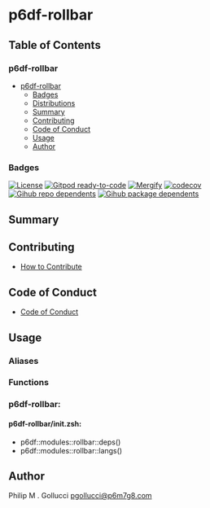 # p6df-rollbar

## Table of Contents


### p6df-rollbar
- [p6df-rollbar](#p6df-rollbar)
  - [Badges](#badges)
  - [Distributions](#distributions)
  - [Summary](#summary)
  - [Contributing](#contributing)
  - [Code of Conduct](#code-of-conduct)
  - [Usage](#usage)
  - [Author](#author)

### Badges

[![License](https://img.shields.io/badge/License-Apache%202.0-yellowgreen.svg)](https://opensource.org/licenses/Apache-2.0)
[![Gitpod ready-to-code](https://img.shields.io/badge/Gitpod-ready--to--code-blue?logo=gitpod)](https://gitpod.io/#https://github.com/p6m7g8/p6df-rollbar)
[![Mergify](https://img.shields.io/endpoint.svg?url=https://gh.mergify.io/badges/p6m7g8/p6df-rollbar/&style=flat)](https://mergify.io)
[![codecov](https://codecov.io/gh/p6m7g8/p6df-rollbar/branch/master/graph/badge.svg?token=14Yj1fZbew)](https://codecov.io/gh/p6m7g8/p6df-rollbar)
[![Gihub repo dependents](https://badgen.net/github/dependents-repo/p6m7g8/p6df-rollbar)](https://github.com/p6m7g8/p6df-rollbar/network/dependents?dependent_type=REPOSITORY)
[![Gihub package dependents](https://badgen.net/github/dependents-pkg/p6m7g8/p6df-rollbar)](https://github.com/p6m7g8/p6df-rollbar/network/dependents?dependent_type=PACKAGE)

## Summary

## Contributing

- [How to Contribute](CONTRIBUTING.md)

## Code of Conduct

- [Code of Conduct](https://github.com/p6m7g8/.github/blob/master/CODE_OF_CONDUCT.md)

## Usage


### Aliases


### Functions

### p6df-rollbar:

#### p6df-rollbar/init.zsh:

- p6df::modules::rollbar::deps()
- p6df::modules::rollbar::langs()



## Author

Philip M . Gollucci <pgollucci@p6m7g8.com>
